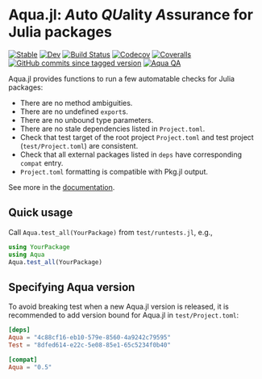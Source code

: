 # Aqua.jl: *A*uto *QU*ality *A*ssurance for Julia packages

[![Stable](https://img.shields.io/badge/docs-stable-blue.svg)](https://juliatesting.github.io/Aqua.jl/stable)
[![Dev](https://img.shields.io/badge/docs-dev-blue.svg)](https://juliatesting.github.io/Aqua.jl/dev)
[![Build Status](https://travis-ci.com/JuliaTesting/Aqua.jl.svg?branch=master)](https://travis-ci.com/JuliaTesting/Aqua.jl)
[![Codecov](https://codecov.io/gh/JuliaTesting/Aqua.jl/branch/master/graph/badge.svg)](https://codecov.io/gh/JuliaTesting/Aqua.jl)
[![Coveralls](https://coveralls.io/repos/github/JuliaTesting/Aqua.jl/badge.svg?branch=master)](https://coveralls.io/github/JuliaTesting/Aqua.jl?branch=master)
[![GitHub commits since tagged version](https://img.shields.io/github/commits-since/JuliaTesting/Aqua.jl/v0.4.8.svg)](https://github.com/JuliaTesting/Aqua.jl)
[![Aqua QA](https://img.shields.io/badge/Aqua.jl-%F0%9F%8C%A2-aqua.svg)](https://github.com/JuliaTesting/Aqua.jl)

Aqua.jl provides functions to run a few automatable checks for Julia packages:

* There are no method ambiguities.
* There are no undefined `export`s.
* There are no unbound type parameters.
* There are no stale dependencies listed in `Project.toml`.
* Check that test target of the root project `Project.toml` and test project
  (`test/Project.toml`) are consistent.
* Check that all external packages listed in `deps` have corresponding
  `compat` entry.
* `Project.toml` formatting is compatible with Pkg.jl output.

See more in the [documentation](https://juliatesting.github.io/Aqua.jl/dev).

## Quick usage

Call `Aqua.test_all(YourPackage)` from `test/runtests.jl`, e.g.,

```julia
using YourPackage
using Aqua
Aqua.test_all(YourPackage)
```

## Specifying Aqua version

To avoid breaking test when a new Aqua.jl version is released, it is
recommended to add version bound for Aqua.jl in `test/Project.toml`:

```toml
[deps]
Aqua = "4c88cf16-eb10-579e-8560-4a9242c79595"
Test = "8dfed614-e22c-5e08-85e1-65c5234f0b40"

[compat]
Aqua = "0.5"
```

